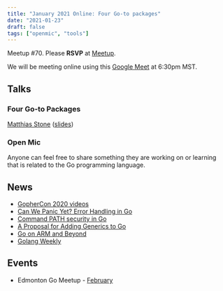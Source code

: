 ```yaml
---
title: "January 2021 Online: Four Go-to packages"
date: "2021-01-23"
draft: false
tags: ["openmic", "tools"]
---
```

Meetup #70. Please **RSVP** at [Meetup](https://www.meetup.com/startupedmonton/events/bclwwpycccbhc/).

We will be meeting online using this [Google Meet](https://meet.google.com/moa-zbzy-fct) at 6:30pm MST.

## Talks

### Four Go-to Packages

[Matthias Stone](https://github.com/matthias-stone) ([slides](https://github.com/edmontongo/presentations/tree/main/2021-01/go-to-packages/4-go-to-packages.slide))

### Open Mic

Anyone can feel free to share something they are working on or learning that is related to the Go programming language.

## News

- [GopherCon 2020 videos](https://www.youtube.com/playlist?list=PL2ntRZ1ySWBfUint2hCE1JRxRWChloasB)
- [Can We Panic Yet? Error Handling in Go](https://www.youtube.com/watch?v=c78U0MZ4b_c)
- [Command PATH security in Go](https://blog.golang.org/path-security)
- [A Proposal for Adding Generics to Go](https://blog.golang.org/generics-proposal)
- [Go on ARM and Beyond](https://blog.golang.org/ports)
- [Golang Weekly](https://golangweekly.com/)

## Events

- Edmonton Go Meetup - [February](/meetup/2021-02/)
